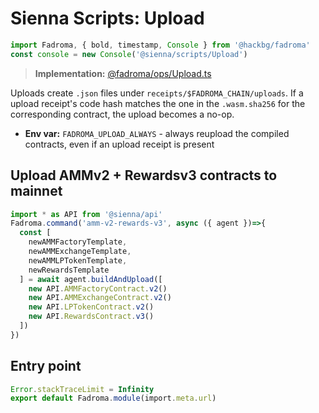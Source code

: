 # Sienna Scripts: Upload

```typescript
import Fadroma, { bold, timestamp, Console } from '@hackbg/fadroma'
const console = new Console('@sienna/scripts/Upload')
```

> **Implementation:** [@fadroma/ops/Upload.ts](https://github.com/hackbg/fadroma/blob/v100/packages/ops/Upload.ts)

Uploads create `.json` files under `receipts/$FADROMA_CHAIN/uploads`.
If a upload receipt's code hash matches the one in the `.wasm.sha256`
for the corresponding contract, the upload becomes a no-op.

* **Env var:** `FADROMA_UPLOAD_ALWAYS` - always reupload the compiled contracts,
  even if an upload receipt is present

## Upload AMMv2 + Rewardsv3 contracts to mainnet

```typescript
import * as API from '@sienna/api'
Fadroma.command('amm-v2-rewards-v3', async ({ agent })=>{
  const [
    newAMMFactoryTemplate,
    newAMMExchangeTemplate,
    newAMMLPTokenTemplate,
    newRewardsTemplate
  ] = await agent.buildAndUpload([
    new API.AMMFactoryContract.v2()
    new API.AMMExchangeContract.v2()
    new API.LPTokenContract.v2()
    new API.RewardsContract.v3()
  ])
})
```

## Entry point

```typescript
Error.stackTraceLimit = Infinity
export default Fadroma.module(import.meta.url)
```
